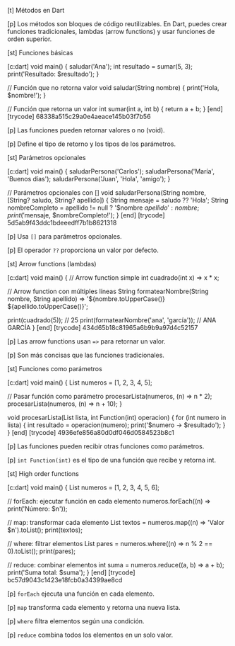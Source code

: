[t] Métodos en Dart

[p]
Los métodos son bloques de código reutilizables. En Dart, puedes crear funciones tradicionales, lambdas (arrow functions) y usar funciones de orden superior.

[st] Funciones básicas

[c:dart]
void main() {
  saludar('Ana');
  int resultado = sumar(5, 3);
  print('Resultado: $resultado');
}

// Función que no retorna valor
void saludar(String nombre) {
  print('Hola, $nombre!');
}

// Función que retorna un valor
int sumar(int a, int b) {
  return a + b;
}
[end]
[trycode] 68338a515c29a0e4aeace145b03f7b56

[p]
Las funciones pueden retornar valores o no (void).

[p]
Define el tipo de retorno y los tipos de los parámetros.

[st] Parámetros opcionales

[c:dart]
void main() {
  saludarPersona('Carlos');
  saludarPersona('María', 'Buenos días');
  saludarPersona('Juan', 'Hola', 'amigo');
}

// Parámetros opcionales con []
void saludarPersona(String nombre, [String? saludo, String? apellido]) {
  String mensaje = saludo ?? 'Hola';
  String nombreCompleto = apellido != null ? '$nombre $apellido' : nombre;
  print('$mensaje, $nombreCompleto!');
}
[end]
[trycode] 5d5ab9f43ddc1bdeeedff7b1b8621318

[p]
Usa `[]` para parámetros opcionales.

[p]
El operador `??` proporciona un valor por defecto.

[st] Arrow functions (lambdas)

[c:dart]
void main() {
  // Arrow function simple
  int cuadrado(int x) => x * x;
  
  // Arrow function con múltiples líneas
  String formatearNombre(String nombre, String apellido) => 
    '${nombre.toUpperCase()} ${apellido.toUpperCase()}';
  
  print(cuadrado(5)); // 25
  print(formatearNombre('ana', 'garcía')); // ANA GARCÍA
}
[end]
[trycode] 434d65b18c81965a6b9b9a97d4c52157

[p]
Las arrow functions usan `=>` para retornar un valor.

[p]
Son más concisas que las funciones tradicionales.

[st] Funciones como parámetros

[c:dart]
void main() {
  List<int> numeros = [1, 2, 3, 4, 5];
  
  // Pasar función como parámetro
  procesarLista(numeros, (n) => n * 2);
  procesarLista(numeros, (n) => n + 10);
}

void procesarLista(List<int> lista, int Function(int) operacion) {
  for (int numero in lista) {
    int resultado = operacion(numero);
    print('$numero -> $resultado');
  }
}
[end]
[trycode] 4936efe856a80d0df046d0584523b8c1

[p]
Las funciones pueden recibir otras funciones como parámetros.

[p]
`int Function(int)` es el tipo de una función que recibe y retorna int.

[st] High order functions

[c:dart]
void main() {
  List<int> numeros = [1, 2, 3, 4, 5, 6];
  
  // forEach: ejecutar función en cada elemento
  numeros.forEach((n) => print('Número: $n'));
  
  // map: transformar cada elemento
  List<String> textos = numeros.map((n) => 'Valor $n').toList();
  print(textos);
  
  // where: filtrar elementos
  List<int> pares = numeros.where((n) => n % 2 == 0).toList();
  print(pares);
  
  // reduce: combinar elementos
  int suma = numeros.reduce((a, b) => a + b);
  print('Suma total: $suma');
}
[end]
[trycode] bc57d9043c1423e18fcb0a34399ae8cd

[p]
`forEach` ejecuta una función en cada elemento.

[p]
`map` transforma cada elemento y retorna una nueva lista.

[p]
`where` filtra elementos según una condición.

[p]
`reduce` combina todos los elementos en un solo valor. 